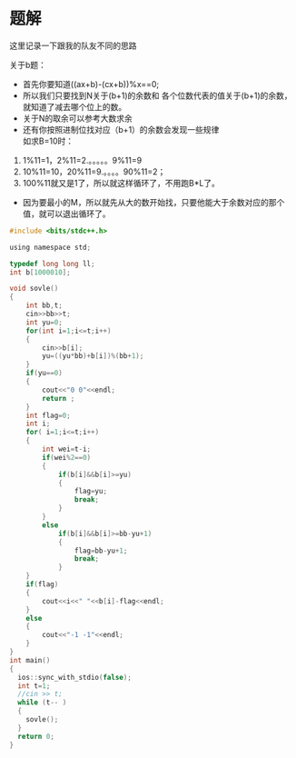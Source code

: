 # 题解

这里记录一下跟我的队友不同的思路

关于b题：

- 首先你要知道((ax+b)-(cx+b))%x==0;
- 所以我们只要找到N关于(b+1)的余数和 各个位数代表的值关于(b+1)的余数，就知道了减去哪个位上的数。
- 关于N的取余可以参考大数求余
- 还有你按照进制位找对应（b+1）的余数会发现一些规律  
如求B=10时：

1. 1%11=1，2%11=2.。。。。。9%11=9
2. 10%11=10，20%11=9.。。。。90%11=2；
3. 100%11就又是1了，所以就这样循环了，不用跑B*L了。

- 因为要最小的M，所以就先从大的数开始找，只要他能大于余数对应的那个值，就可以退出循环了。

```c
#include <bits/stdc++.h>

using namespace std;

typedef long long ll;
int b[1000010];

void sovle()
{
    int bb,t;
    cin>>bb>>t;
    int yu=0;
    for(int i=1;i<=t;i++)
    {
        cin>>b[i];
        yu=((yu*bb)+b[i])%(bb+1);
    }
    if(yu==0)
    {
        cout<<"0 0"<<endl;
        return ;
    }
    int flag=0;
    int i;
    for( i=1;i<=t;i++)
    {
        int wei=t-i;
        if(wei%2==0)
        {
            if(b[i]&&b[i]>=yu)
            {
                flag=yu;
                break;
            }
        }
        else
            if(b[i]&&b[i]>=bb-yu+1)
            {
                flag=bb-yu+1;
                break;
            }
    }
    if(flag)
    {
        cout<<i<<" "<<b[i]-flag<<endl;
    }
    else
    {
        cout<<"-1 -1"<<endl;
    }
}
int main()
{
  ios::sync_with_stdio(false);
  int t=1;
  //cin >> t;
  while (t-- )
  {
    sovle();
  }
  return 0;
}
```
